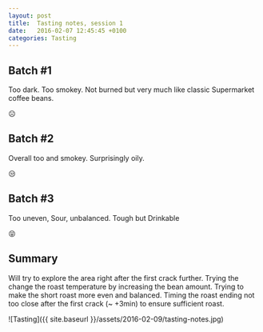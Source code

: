 ```yaml
---
layout: post
title:  Tasting notes, session 1
date:   2016-02-07 12:45:45 +0100
categories: Tasting
---
```


## Batch #1

Too dark. Too smokey. Not burned but very much like classic Supermarket coffee beans.

☹️

## Batch #2

Overall too and smokey. Surprisingly oily.

😒

## Batch #3

Too uneven, Sour, unbalanced. Tough but Drinkable

😝

## Summary

Will try to explore the area right after the first crack further. Trying the change the roast temperature by increasing the bean amount. Trying to make the short roast more even and balanced. Timing the roast ending not too close after the first crack (~ +3min) to ensure sufficient roast.

![Tasting]({{ site.baseurl }}/assets/2016-02-09/tasting-notes.jpg)
